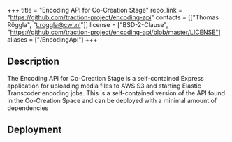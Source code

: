 +++
title = "Encoding API for Co-Creation Stage"
repo_link = "https://github.com/traction-project/encoding-api"
contacts = [["Thomas Röggla", "t.roggla@cwi.nl"]]
license = ["BSD-2-Clause", "https://github.com/traction-project/encoding-api/blob/master/LICENSE"]
aliases = ["/EncodingApi"]
+++

## Description

The Encoding API for Co-Creation Stage is a self-contained Express application for uploading media files to AWS S3 and starting Elastic Transcoder encoding jobs. This is a self-contained version of the API found in the Co-Creation Space and can be deployed with a minimal amount of dependencies

## Deployment
